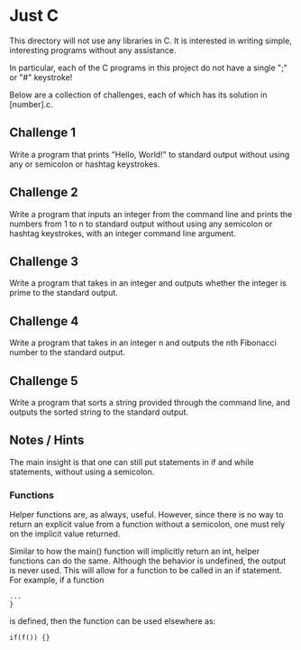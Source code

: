 # Just C

This directory will not use any libraries in C. It is interested in writing simple, interesting programs without any assistance.

In particular, each of the C programs in this project do not have a single ";" or "#" keystroke!

Below are a collection of challenges, each of which has its solution in [number].c.

## Challenge 1

Write a program that prints "Hello, World!" to standard output without using any or semicolon or hashtag keystrokes.

## Challenge 2

Write a program that inputs an integer from the command line and prints the numbers from 1 to n to standard output without using any semicolon or hashtag keystrokes, with an integer command line argument.

## Challenge 3

Write a program that takes in an integer and outputs whether the integer is prime to the standard output.

## Challenge 4

Write a program that takes in an integer n and outputs the nth Fibonacci number to the standard output.

## Challenge 5

Write a program that sorts a string provided through the command line, and outputs the sorted string to the standard output.

## Notes / Hints

The main insight is that one can still put statements in if and while statements, without using a semicolon.

### Functions

Helper functions are, as always, useful. However, since there is no way to return an explicit value from a function without a semicolon, one must rely on the implicit value returned. 

Similar to how the main() function will implicitly return an int, helper functions can do the same. Although the behavior is undefined, the output is never used. This will allow for a function to be called in an if statement. 
For example, if a function

```f() {
...
}
```
is defined, then the function can be used elsewhere as:

```if(f()) {}```

